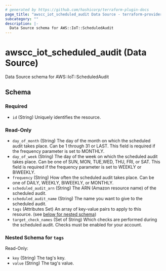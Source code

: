 ```yaml
---
# generated by https://github.com/hashicorp/terraform-plugin-docs
page_title: "awscc_iot_scheduled_audit Data Source - terraform-provider-awscc"
subcategory: ""
description: |-
  Data Source schema for AWS::IoT::ScheduledAudit
---
```


# awscc_iot_scheduled_audit (Data Source)

Data Source schema for AWS::IoT::ScheduledAudit



<!-- schema generated by tfplugindocs -->
## Schema

### Required

- `id` (String) Uniquely identifies the resource.

### Read-Only

- `day_of_month` (String) The day of the month on which the scheduled audit takes place. Can be 1 through 31 or LAST. This field is required if the frequency parameter is set to MONTHLY.
- `day_of_week` (String) The day of the week on which the scheduled audit takes place. Can be one of SUN, MON, TUE,WED, THU, FRI, or SAT. This field is required if the frequency parameter is set to WEEKLY or BIWEEKLY.
- `frequency` (String) How often the scheduled audit takes place. Can be one of DAILY, WEEKLY, BIWEEKLY, or MONTHLY.
- `scheduled_audit_arn` (String) The ARN (Amazon resource name) of the scheduled audit.
- `scheduled_audit_name` (String) The name you want to give to the scheduled audit.
- `tags` (Attributes Set) An array of key-value pairs to apply to this resource. (see [below for nested schema](#nestedatt--tags))
- `target_check_names` (Set of String) Which checks are performed during the scheduled audit. Checks must be enabled for your account.

<a id="nestedatt--tags"></a>
### Nested Schema for `tags`

Read-Only:

- `key` (String) The tag's key.
- `value` (String) The tag's value.



